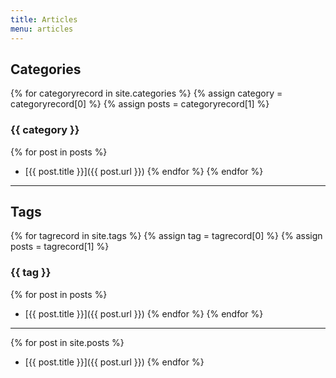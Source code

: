 ```yaml
---
title: Articles
menu: articles
---
```


## Categories

{% for categoryrecord in site.categories %}
  {% assign category = categoryrecord[0] %}
  {% assign posts = categoryrecord[1] %}
### {{ category }}
  {% for post in posts %}
- [{{ post.title }}]({{ post.url }})
  {% endfor %}
{% endfor %}

<hr/>

## Tags

{% for tagrecord in site.tags %}
  {% assign tag = tagrecord[0] %}
  {% assign posts = tagrecord[1] %}
### {{ tag }}
  {% for post in posts %}
- [{{ post.title }}]({{ post.url }})
  {% endfor %}
{% endfor %}

<hr/>

{% for post in site.posts %}
- [{{ post.title }}]({{ post.url }})
{% endfor %}
